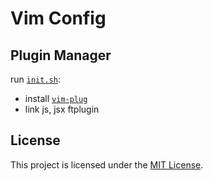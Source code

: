 # Vim Config

## Plugin Manager

run [`init.sh`](init.sh):

- install [`vim-plug`](https://github.com/junegunn/vim-plug#unix)
- link js, jsx ftplugin

## License

This project is licensed under the [MIT License](LICENSE.md).

